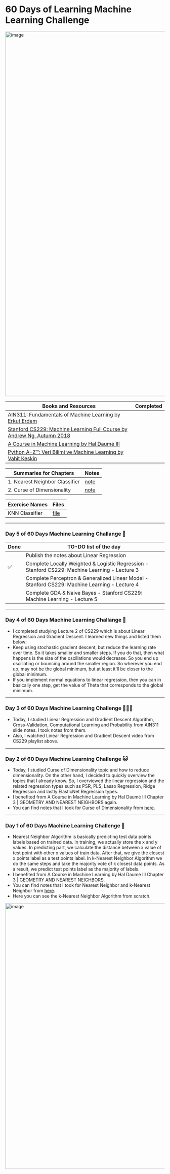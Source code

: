 # 60 Days of Learning Machine Learning Challenge

<img width="1148" alt="image" src="https://user-images.githubusercontent.com/74296174/218983392-3ab36888-bf34-4887-9396-c8b6dcca73f9.png">

| Books and Resources | Completed |
| ------------- | ------------- |
| [AIN311: Fundamentals of Machine Learning by Erkut Erdem](https://web.cs.hacettepe.edu.tr/~erkut/ain311.f22/) |  |
| [Stanford CS229: Machine Learning Full Course by Andrew Ng, Autumn 2018](https://www.youtube.com/playlist?list=PLoROMvodv4rMiGQp3WXShtMGgzqpfVfbU) |  |
| [A Course in Machine Learning by Hal Daumé III](http://ciml.info) |  |
| [Python A-Z™: Veri Bilimi ve Machine Learning by Vahit Keskin](https://www.udemy.com/course/python-egitimi/) | |


| Summaries for Chapters | Notes |
| ------------- | ------------- |
| 1. Nearest Neighbor Classifier | [note](https://medium.com/@gokcenazakyol/what-is-nearest-neighbor-classifier-machine-learning-1-26b8ec1b9f7b)|
| 2. Curse of Dimensionality | [note](https://medium.com/@gokcenazakyol/what-is-curse-of-dimensionality-machine-learning-2-739131962faf) |

| Exercise Names |Files|
| ------------- | ------------- |
| KNN Classifier | [file](https://github.com/gokcenazakyol/knn-classifier) |

-----------------------------------------

### Day 5 of 60 Days Machine Learning Challange 🎯

| Done |TO-DO list of the day|
|------| ------------- |
| | Publish the notes about Linear Regression |
| ✅ | Complete Locally Weighted & Logistic Regression -  Stanford CS229: Machine Learning - Lecture 3 |
| | Complete Perceptron & Generalized Linear Model -  Stanford CS229: Machine Learning - Lecture 4 |
| | Complete GDA & Naive Bayes - Stanford CS229: Machine Learning - Lecture 5 |


-----------------------------------------

### Day 4 of 60 Days Machine Learning Challange 🐸
- I completed studying Lecture 2 of CS229 which is about Linear Regression and Gradient Descent. I learned new things and listed them below:
- Keep using stochastic gradient descent, but reduce the learning rate over time. So it takes smaller and smaller steps. If you do that, then what happens is the size of the oscillations would decrease. So you end up oscillating or bouncing around the smaller region. So wherever you end up, may not be the global minimum, but at least it'll be closer to the global minimum. 
-  If you implement normal equations to linear regression, then you can in basically one step, get the value of Theta that corresponds to the global minimum.

----------------------------------------

### Day 3 of 60 Days Machine Learning Challenge 👩🏽‍💻
- Today, I studied Linear Regression and Gradient Descent Algorithm, Cross-Validation, Computational Learning and Probability from AIN311 slide notes. I took notes from them.
- Also, I watched Linear Regression and Gradient Descent video from CS229 playlist above.

-----------------------------------------

### Day 2 of 60 Days Machine Learning Challenge 🐱
- Today, I studied Curse of Dimensionality topic and how to reduce dimensionality. On the other hand, I decided to quickly overview the topics that I already know. So, I overviewed the linear regression and the related regression types such as PSR, PLS, Lasso Regression, Ridge Regression and lastly ElasticNet Regression types. 
- I benefited from A Course in Machine Learning by Hal Daumé III Chapter 3 | GEOMETRY AND NEAREST NEIGHBORS again.
- You can find notes that I took for Curse of Dimensionality from [here](https://medium.com/@gokcenazakyol/what-is-curse-of-dimensionality-machine-learning-2-739131962faf).

-----------------------------------------

### Day 1 of 60 Days Machine Learning Challenge 💫
- Nearest Neighbor Algorithm is basically predicting test data points labels based on trained data. In training, we actually store the x and y values. In predicting part, we calculate the distance between x value of test point with other x values of train data. After that, we give the closest x points label as a test points label. In k-Nearest Neighbor Algorithm we do the same steps and take the majority vote of k closest data points. As a result, we predict test points label as the majority of labels.
- I benefited from A Course in Machine Learning by Hal Daumé III Chapter 3 | GEOMETRY AND NEAREST NEIGHBORS.
- You can find notes that I took for Nearest Neighbor and k-Nearest Neighbor from [here](https://medium.com/@gokcenazakyol/what-is-nearest-neighbor-classifier-machine-learning-1-26b8ec1b9f7b).
- Here you can see the k-Nearest Neighbor Algorithm from scratch.
<img width="837" alt="image" src="https://user-images.githubusercontent.com/74296174/219040146-2a988d6d-f25f-44c7-a864-7c4664d6ae9e.png">

